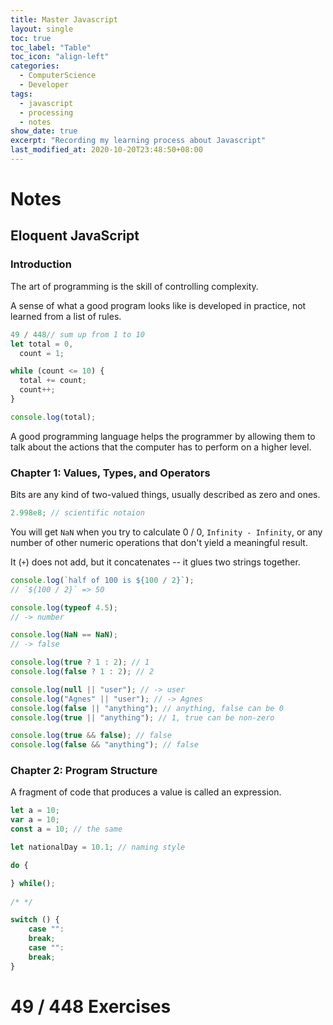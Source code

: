 ```yaml
---
title: Master Javascript
layout: single
toc: true
toc_label: "Table"
toc_icon: "align-left"
categories:
  - ComputerScience
  - Developer
tags:
  - javascript
  - processing
  - notes
show_date: true
excerpt: "Recording my learning process about Javascript"
last_modified_at: 2020-10-20T23:48:50+08:00
---
```


# Notes

## Eloquent JavaScript

### Introduction

The art of programming is the skill of controlling complexity.

A sense of what a good program looks like is developed in practice, not learned from a list of rules.

```javascript
49 / 448// sum up from 1 to 10
let total = 0,
  count = 1;

while (count <= 10) {
  total += count;
  count++;
}

console.log(total);
```

A good programming language helps the programmer by allowing them to talk about the actions that the computer has to perform on a higher level.

### Chapter 1: Values, Types, and Operators

Bits are any kind of two-valued things, usually described as zero and ones.

```javascript
2.998e8; // scientific notaion
```

You will get `NaN` when you try to calculate 0 / 0, `Infinity - Infinity`, or any number of other numeric operations that don't yield a meaningful result.

It (`+`) does not add, but it concatenates -- it glues two strings together.

```javascript
console.log(`half of 100 is ${100 / 2}`);
// `${100 / 2}` => 50
```

```javascript
console.log(typeof 4.5);
// -> number
```

```javascript
console.log(NaN == NaN);
// -> false
```

```javascript
console.log(true ? 1 : 2); // 1
console.log(false ? 1 : 2); // 2
```

```javascript
console.log(null || "user"); // -> user
console.log("Agnes" || "user"); // -> Agnes
console.log(false || "anything"); // anything, false can be 0
console.log(true || "anything"); // 1, true can be non-zero
```

```javascript
console.log(true && false); // false
console.log(false && "anything"); // false
```

### Chapter 2:  Program Structure

A fragment of code that produces a value is called an expression.

```javascript
let a = 10;
var a = 10;
const a = 10; // the same
```

```javascript
let nationalDay = 10.1; // naming style
```

```javascript
do {

} while();
        
/* */

switch () {
    case "":
    break;
    case "":
    break;
}
```

# 49 / 448 Exercises
